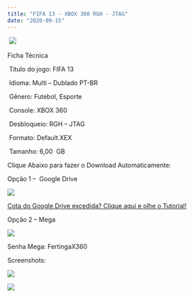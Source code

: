 ```yaml
---
title: "FIFA 13 - XBOX 360 RGH - JTAG"
date: "2020-09-15"
---
```


 ![](https://1.bp.blogspot.com/-Ye361ECmvE8/X2ArihJcZjI/AAAAAAAAPNU/I7KTksGkwUwg-q9Ox9qGJrEW5EdeUnhnACLcBGAsYHQ/s320/fifa-13-capa-xbox-360.jpg)

Ficha Técnica

 Titulo do jogo: FIFA 13

 Idioma: Multi – Dublado PT-BR

 Gênero: Futebol, Esporte

 Console: XBOX 360

 Desbloqueio: RGH – JTAG

 Formato: Default.XEX

 Tamanho: 6,00  GB

Clique Abaixo para fazer o Download Automaticamente:

Opção 1 –  Google Drive

[![](https://1.bp.blogspot.com/-4SUqXRoRWc0/XtsW72LDzrI/AAAAAAAAKHM/qo1oDro7CI03qjIvaVCl6yKZ3v_F_JvBwCK4BGAsYHg/APRENDA-Recupdsdasdasdaerado.png)](https://zee.gl/uZl0I9L3)

[Cota do Google Drive excedida? Clique aqui e olhe o Tutorial!](https://ultragames-torrents.blogspot.com/2020/06/burlar-cota-do-google-drive.html) 

Opção 2 – Mega

[![](https://1.bp.blogspot.com/-fysMBE_30yA/XtsW8rOzeTI/AAAAAAAAKHQ/yEg2otqCtcAfsWIP0xI63y3c0eWdDVksQCK4BGAsYHg/MEGA.png)](https://zee.gl/Kfm9eOmz)

Senha Mega: FertingaX360

Screenshots:

[![](https://1.bp.blogspot.com/-x7-FJHiPI0Y/X2ArjZIqzrI/AAAAAAAAPNY/rXPo3VZ7GCseumm105j8liKA0gnEbRf9wCLcBGAsYHQ/w500-h281/maxresdefault.jpg)](https://1.bp.blogspot.com/-x7-FJHiPI0Y/X2ArjZIqzrI/AAAAAAAAPNY/rXPo3VZ7GCseumm105j8liKA0gnEbRf9wCLcBGAsYHQ/s1280/maxresdefault.jpg)

[![](https://1.bp.blogspot.com/-jXyVninkxr0/X2Arjx1_I8I/AAAAAAAAPNc/SALKn_3VxrMl9l__YwonliKiFDp8x2xfQCLcBGAsYHQ/w500-h281/maxresdefault{40dcdfd0a3f176073d713beaee4fcd56db243ec708877a2e730ba987ecd6f1ab}2B{40dcdfd0a3f176073d713beaee4fcd56db243ec708877a2e730ba987ecd6f1ab}25281{40dcdfd0a3f176073d713beaee4fcd56db243ec708877a2e730ba987ecd6f1ab}2529.jpg)](https://1.bp.blogspot.com/-jXyVninkxr0/X2Arjx1_I8I/AAAAAAAAPNc/SALKn_3VxrMl9l__YwonliKiFDp8x2xfQCLcBGAsYHQ/s1280/maxresdefault{40dcdfd0a3f176073d713beaee4fcd56db243ec708877a2e730ba987ecd6f1ab}2B{40dcdfd0a3f176073d713beaee4fcd56db243ec708877a2e730ba987ecd6f1ab}25281{40dcdfd0a3f176073d713beaee4fcd56db243ec708877a2e730ba987ecd6f1ab}2529.jpg)
